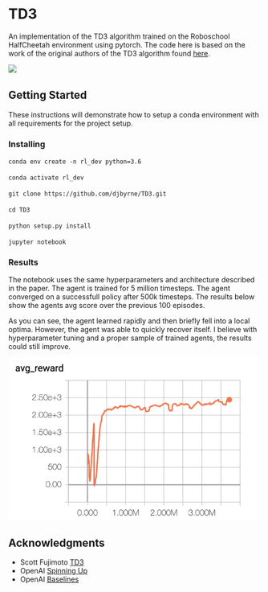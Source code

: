 # TD3

An implementation of the TD3 algorithm trained on the Roboschool HalfCheetah environment using pytorch. The code here is based on the work of the original authors of the TD3 algorithm found [here](https://github.com/sfujim/TD3). 

<img src="media/trained_agent.gif">

## Getting Started

These instructions will demonstrate how to setup a conda environment with all requirements for the project setup.

### Installing

```
conda env create -n rl_dev python=3.6

conda activate rl_dev

git clone https://github.com/djbyrne/TD3.git

cd TD3

python setup.py install 

jupyter notebook
```

### Results

The notebook uses the same hyperparameters and architecture described in the paper. The agent is trained for 5 million timesteps. The agent converged on a successfull policy after 500k timesteps. The results below show the agents avg score over the previous 100 episodes.

As you can see, the agent learned rapidly and then briefly fell into a local optima. However, the agent was able to quickly recover itself. I believe with hyperparameter tuning and a proper sample of trained agents, the results could still improve. 

<img src="media/training_results.png">


## Acknowledgments

* Scott Fujimoto [TD3](https://github.com/sfujim/TD3)
* OpenAI [Spinning Up](https://github.com/openai/spinningup)
* OpenAI [Baselines](https://github.com/openai/baselines)
